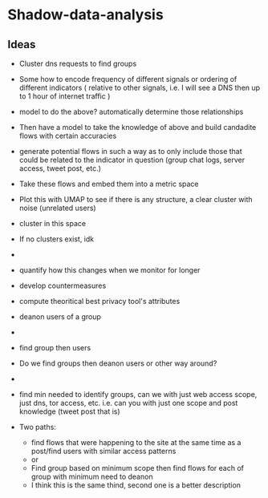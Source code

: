 # Shadow-data-analysis
## Ideas
- Cluster dns requests to find groups
- Some how to encode frequency of different signals or ordering of different indicators ( relative to other signals, i.e. I will see a DNS then up to 1 hour of internet traffic )
- model to do the above? automatically determine those relationships
- Then have a model to take the knowledge of above and build candadite flows with certain accuracies
- generate potential flows in such a way as to only include those that could be related to the indicator in question (group chat logs, server access, tweet post, etc.)
- Take these flows and embed them into a metric space 
- Plot this with UMAP to see if there is any structure, a clear cluster with noise (unrelated users)
- cluster in this space
- If no clusters exist, idk
-
- quantify how this changes when we monitor for longer
- develop countermeasures 
- compute theoritical best privacy tool's attributes
- deanon users of a group
-
- find group then users
- Do we find groups then deanon users or other way around?
-
- find min needed to identify groups, can we with just web access scope, just dns, tor access, etc. i.e. can you with just one scope and post knowledge (tweet post that is)

- Two paths: 
  - find flows that were happening to the site at the same time as a post/find users with similar access patterns
  - or 
  - Find group based on minimum scope then find flows for each of group with minimum need to deanon
  - I think this is the same thind, second one is a better description

